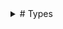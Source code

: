 <Details>
<Summary>
# Types
</Summary>

Types in Plato are readonly structs.
## Type Angle

Fields: Radians:ConcreteType:Number.

Implements: IAdditive, IAny, IEquatable, IInterpolatable, IMeasure, INumberLike, INumerical, IOrderable, IScalarArithmetic, IValue.

## Type AnglePair

Fields: End:ConcreteType:Angle, Start:ConcreteType:Angle.

Implements: IAny, IArray, IEquatable, IInterval, IValue.

## Type Arc

Fields: Angles:ConcreteType:AnglePair, Circle:ConcreteType:Circle.

Implements: IGeometry, IGeometry2D, IOpenClosedShape, IOpenShape, IOpenShape2D.

## Type ArchimedeanSpiral

Fields: A:ConcreteType:Number, B:ConcreteType:Number.

Implements: IAngularCurve2D, ICurve, ICurve2D, IDistanceField2D, IGeometry, IGeometry2D, IOpenClosedShape, IOpenShape, IPolarCurve, IProcedural.

## Type Array

Fields: .

Implements: IArray.

## Type Array2D

Fields: .

Implements: IArray, IArray2D.

## Type Array3D

Fields: .

Implements: IArray, IArray3D.

## Type AxisAngle

Fields: Angle:ConcreteType:Angle, Axis:ConcreteType:Vector3D.

Implements: IAny, IEquatable, ITransform3D, IValue.

## Type Boolean

Fields: .

Implements: IAny, IBoolean, IEquatable, IOrderable, IValue.

## Type Bounds2D

Fields: Max:ConcreteType:Vector2D, Min:ConcreteType:Vector2D.

Implements: IAny, IBounds, IEquatable, IValue.

## Type Bounds3D

Fields: Max:ConcreteType:Vector3D, Min:ConcreteType:Vector3D.

Implements: IAny, IBounds, IDeformable3D, IEquatable, IValue.

## Type Box2D

Fields: Center:ConcreteType:Vector2D, Extent:ConcreteType:Vector2D, Rotation:ConcreteType:Angle.

Implements: IGeometry, IGeometry2D, IShape2D.

## Type Box3D

Fields: Extent:ConcreteType:Vector3D.

Implements: IDistanceField3D, IGeometry, IGeometry3D, IProcedural, IProceduralSurface, ISolid, ISurface.

## Type ButterflyCurve

Fields: .

Implements: IAngularCurve2D, ICurve, ICurve2D, IDistanceField2D, IGeometry, IGeometry2D, IOpenClosedShape, IOpenShape, IProcedural.

## Type Capsule

Fields: Height:ConcreteType:Number, Radius:ConcreteType:Number.

Implements: IDistanceField3D, IGeometry, IGeometry3D, IProcedural, IProceduralSurface, ISolid, ISurface.

## Type Cardoid

Fields: .

Implements: IAngularCurve2D, IClosedShape, ICurve, ICurve2D, IDistanceField2D, IGeometry, IGeometry2D, IOpenClosedShape, IPolarCurve, IProcedural.

## Type Character

Fields: .

Implements: IAny, IEquatable, IOrderable, IValue.

## Type Chord

Fields: Arc:ConcreteType:Arc.

Implements: IClosedShape, IClosedShape2D, IGeometry, IGeometry2D, IOpenClosedShape.

## Type Circle

Fields: Center:ConcreteType:Vector2D, Radius:ConcreteType:Number.

Implements: IAngularCurve2D, IClosedCurve2D, IClosedShape, IClosedShape2D, ICurve, ICurve2D, IDistanceField2D, IGeometry, IGeometry2D, IOpenClosedShape, IProcedural.

## Type Color

Fields: A:ConcreteType:Unit, B:ConcreteType:Unit, G:ConcreteType:Unit, R:ConcreteType:Unit.

Implements: IAny, ICoordinate, IEquatable, IValue.

## Type ColorHSL

Fields: Hue:ConcreteType:Angle, Luminance:ConcreteType:Unit, Saturation:ConcreteType:Unit.

Implements: IAny, ICoordinate, IEquatable, IValue.

## Type ColorHSV

Fields: Hue:ConcreteType:Angle, S:ConcreteType:Unit, V:ConcreteType:Unit.

Implements: IAny, ICoordinate, IEquatable, IValue.

## Type ColorLAB

Fields: A:ConcreteType:Number, B:ConcreteType:Number, Lightness:ConcreteType:Unit.

Implements: IAny, ICoordinate, IEquatable, IValue.

## Type ColorLCh

Fields: ChromaHue:ConcreteType:PolarCoordinate, Lightness:ConcreteType:Unit.

Implements: IAny, ICoordinate, IEquatable, IValue.

## Type ColorLUV

Fields: Lightness:ConcreteType:Unit, U:ConcreteType:Unit, V:ConcreteType:Unit.

Implements: IAny, ICoordinate, IEquatable, IValue.

## Type ColorYCbCr

Fields: Cb:ConcreteType:Unit, Cr:ConcreteType:Unit, Y:ConcreteType:Unit.

Implements: IAny, ICoordinate, IEquatable, IValue.

## Type Complex

Fields: Imaginary:ConcreteType:Number, IReal:ConcreteType:Number.

Implements: IAdditive, IAlgebraic, IAny, IArithmetic, IArray, IDivisible, IEquatable, IInterpolatable, IModulo, IMultiplicative, INumerical, IScalarArithmetic, IValue, IVector.

## Type ConchoidOfDeSluze

Fields: A:ConcreteType:Number.

Implements: IAngularCurve2D, ICurve, ICurve2D, IDistanceField2D, IGeometry, IGeometry2D, IOpenClosedShape, IOpenShape, IPolarCurve, IProcedural.

## Type Cone

Fields: Height:ConcreteType:Number, Radius:ConcreteType:Number.

Implements: IDistanceField3D, IGeometry, IGeometry3D, IProcedural, IProceduralSurface, ISolid, ISurface.

## Type ConeSegment

Fields: Height:ConcreteType:Number, Radius1:ConcreteType:Number, Radius2:ConcreteType:Number.

Implements: IDistanceField3D, IGeometry, IGeometry3D, IProcedural, IProceduralSurface, ISolid, ISurface.

## Type ConicSection

Fields: Eccentricity:ConcreteType:Number, SemiLatusRectum:ConcreteType:Number.

Implements: IAngularCurve2D, ICurve, ICurve2D, IDistanceField2D, IGeometry, IGeometry2D, IOpenClosedShape, IOpenShape, IPolarCurve, IProcedural.

## Type Cubic

Fields: A:ConcreteType:Number, B:ConcreteType:Number, C:ConcreteType:Number, D:ConcreteType:Number.

Implements: IRealFunction.

## Type CubicBezier2D

Fields: A:ConcreteType:Vector2D, B:ConcreteType:Vector2D, C:ConcreteType:Vector2D, D:ConcreteType:Vector2D.

Implements: IArray, ICurve, ICurve2D, IDistanceField2D, IGeometry, IGeometry2D, IOpenClosedShape, IOpenCurve2D, IOpenShape, IOpenShape2D, IProcedural.

## Type CubicBezier3D

Fields: A:ConcreteType:Vector3D, B:ConcreteType:Vector3D, C:ConcreteType:Vector3D, D:ConcreteType:Vector3D.

Implements: IArray, IOpenClosedShape, IOpenShape.

## Type CycloidOfCeva

Fields: .

Implements: IAngularCurve2D, ICurve, ICurve2D, IDistanceField2D, IGeometry, IGeometry2D, IOpenClosedShape, IOpenShape, IPolarCurve, IProcedural.

## Type Cylinder

Fields: Height:ConcreteType:Number, Radius:ConcreteType:Number.

Implements: IDistanceField3D, IGeometry, IGeometry3D, ISurface.

## Type CylindricalCoordinate

Fields: Azimuth:ConcreteType:Angle, Height:ConcreteType:Number, RadialDistance:ConcreteType:Number.

Implements: IAny, ICoordinate, IEquatable, IValue.

## Type DateTime

Fields: Value:ConcreteType:Number.

Implements: IAny, ICoordinate, IEquatable, IValue.

## Type Dynamic

Fields: .

Implements: .

## Type Ellipse

Fields: Center:ConcreteType:Vector2D, Size:ConcreteType:Vector2D.

Implements: IAngularCurve2D, IClosedCurve2D, IClosedShape, IClosedShape2D, ICurve, ICurve2D, IDistanceField2D, IGeometry, IGeometry2D, IOpenClosedShape, IProcedural.

## Type Ellipsoid

Fields: Radii:ConcreteType:Vector3D.

Implements: IDistanceField3D, IGeometry, IGeometry3D, IProcedural, IProceduralSurface, ISolid, ISurface.

## Type Epicycloid

Fields: Radius1:ConcreteType:Number, Radius2:ConcreteType:Number.

Implements: IAngularCurve2D, ICurve, ICurve2D, IDistanceField2D, IGeometry, IGeometry2D, IOpenClosedShape, IOpenShape, IProcedural.

## Type Epitrochoid

Fields: Dist:ConcreteType:Number, Radius1:ConcreteType:Number, Radius2:ConcreteType:Number.

Implements: IAngularCurve2D, ICurve, ICurve2D, IDistanceField2D, IGeometry, IGeometry2D, IOpenClosedShape, IOpenShape, IProcedural.

## Type Error

Fields: .

Implements: .

## Type EulerAngles

Fields: Pitch:ConcreteType:Angle, Roll:ConcreteType:Angle, Yaw:ConcreteType:Angle.

Implements: IAny, IEquatable, ITransform3D, IValue.

## Type FermatsSpiral

Fields: A:ConcreteType:Number.

Implements: IAngularCurve2D, ICurve, ICurve2D, IDistanceField2D, IGeometry, IGeometry2D, IOpenClosedShape, IOpenShape, IPolarCurve, IProcedural.

## Type FigureEightKnot

Fields: .

Implements: IAngularCurve3D, IClosedShape, ICurve, ICurve3D, IDistanceField3D, IGeometry, IGeometry3D, IOpenClosedShape, IProcedural.

## Type Fraction

Fields: Denominator:ConcreteType:Number, Numerator:ConcreteType:Number.

Implements: IAny, IEquatable, IValue.

## Type Frame3D

Fields: Forward:ConcreteType:Vector3D, Position:ConcreteType:Vector3D, Up:ConcreteType:Vector3D.

Implements: IAny, IEquatable, ITransform3D, IValue.

## Type Function0

Fields: .

Implements: .

## Type Function1

Fields: .

Implements: .

## Type Function10

Fields: .

Implements: .

## Type Function2

Fields: .

Implements: .

## Type Function3

Fields: .

Implements: .

## Type Function4

Fields: .

Implements: .

## Type Function5

Fields: .

Implements: .

## Type Function6

Fields: .

Implements: .

## Type Function7

Fields: .

Implements: .

## Type Function8

Fields: .

Implements: .

## Type Function9

Fields: .

Implements: .

## Type GeoCoordinate

Fields: Latitude:ConcreteType:Angle, Longitude:ConcreteType:Angle.

Implements: IAny, ICoordinate, IEquatable, IValue.

## Type GeoCoordinateWithAltitude

Fields: Altitude:ConcreteType:Number, ICoordinate:ConcreteType:GeoCoordinate.

Implements: IAny, ICoordinate, IEquatable, IValue.

## Type Helix

Fields: Height:ConcreteType:Number, NumTurns:ConcreteType:Number, Radius:ConcreteType:Number.

Implements: IAngularCurve3D, ICurve, ICurve3D, IDistanceField3D, IGeometry, IGeometry3D, IOpenClosedShape, IOpenShape, IProcedural.

## Type HorizontalCoordinate

Fields: Altitude:ConcreteType:Angle, Azimuth:ConcreteType:Angle.

Implements: IAny, ICoordinate, IEquatable, IValue.

## Type Hypocycloid

Fields: Radius1:ConcreteType:Number, Radius2:ConcreteType:Number.

Implements: IAngularCurve2D, ICurve, ICurve2D, IDistanceField2D, IGeometry, IGeometry2D, IOpenClosedShape, IOpenShape, IProcedural.

## Type Hypotrochoid

Fields: Dist:ConcreteType:Number, Radius1:ConcreteType:Number, Radius2:ConcreteType:Number.

Implements: IAngularCurve2D, ICurve, ICurve2D, IDistanceField2D, IGeometry, IGeometry2D, IOpenClosedShape, IOpenShape, IProcedural.

## Type IdentityTransform3D

Fields: .

Implements: IAny, IEquatable, ITransform3D, IValue.

## Type Integer

Fields: .

Implements: IAdditive, IAny, IArithmetic, IDivisible, IEquatable, IModulo, IMultiplicative, IOrderable, IValue, IWholeNumber.

## Type Integer2

Fields: A:ConcreteType:Integer, B:ConcreteType:Integer.

Implements: IAny, IArray, IEquatable, IValue.

## Type Integer3

Fields: A:ConcreteType:Integer, B:ConcreteType:Integer, C:ConcreteType:Integer.

Implements: IAny, IArray, IEquatable, IValue.

## Type Integer4

Fields: A:ConcreteType:Integer, B:ConcreteType:Integer, C:ConcreteType:Integer, D:ConcreteType:Integer.

Implements: IAny, IArray, IEquatable, IValue.

## Type LemniscateOfBernoulli

Fields: A:ConcreteType:Number.

Implements: IAngularCurve2D, ICurve, ICurve2D, IDistanceField2D, IGeometry, IGeometry2D, IOpenClosedShape, IOpenShape, IPolarCurve, IProcedural.

## Type Length

Fields: Meters:ConcreteType:Number.

Implements: IAdditive, IAny, IEquatable, IInterpolatable, IMeasure, INumberLike, INumerical, IOrderable, IScalarArithmetic, IValue.

## Type Lens

Fields: A:ConcreteType:Circle, B:ConcreteType:Circle.

Implements: IClosedShape, IClosedShape2D, IGeometry, IGeometry2D, IOpenClosedShape.

## Type Limacon

Fields: A:ConcreteType:Number, B:ConcreteType:Number.

Implements: IAngularCurve2D, ICurve, ICurve2D, IDistanceField2D, IGeometry, IGeometry2D, IOpenClosedShape, IOpenShape, IPolarCurve, IProcedural.

## Type Line2D

Fields: A:ConcreteType:Vector2D, B:ConcreteType:Vector2D.

Implements: IAny, IArray, IArray, ICurve, ICurve2D, IDistanceField2D, IEquatable, IGeometry, IGeometry2D, IInterval, IOpenClosedShape, IOpenShape, IOpenShape2D, IPointGeometry2D, IPolyLine2D, IProcedural, IValue.

## Type Line3D

Fields: A:ConcreteType:Vector3D, B:ConcreteType:Vector3D.

Implements: IAny, IArray, IArray, ICurve, ICurve3D, IDeformable3D, IDistanceField3D, IEquatable, IGeometry, IGeometry3D, IInterval, IOpenClosedShape, IOpenShape, IOpenShape3D, IPointGeometry3D, IPolyLine3D, IProcedural, IValue.

## Type LinearEquation

Fields: Slope:ConcreteType:Number, YIntercept:ConcreteType:Number.

Implements: IRealFunction.

## Type LineArray2D

Fields: Lines:Concept:IArray<ConcreteType:Line2D>.

Implements: IGeometry, IGeometry2D, IIndexedGeometry, IIndexedGeometry2D, ILineArray2D, ILineGeometry2D, ILineMesh2D, ILinePrimitives, IPointGeometry2D, IPrimitiveGeometry, IPrimitiveGeometry2D.

## Type LineArray3D

Fields: Lines:Concept:IArray<ConcreteType:Line3D>.

Implements: IDeformable3D, IGeometry, IGeometry3D, IIndexedGeometry, IIndexedGeometry3D, ILineArray3D, ILineGeometry3D, ILineMesh3D, ILinePrimitives, IPointGeometry3D, IPrimitiveGeometry, IPrimitiveGeometry3D.

## Type LineMesh3D

Fields: Indices:Concept:IArray<ConcreteType:Integer>, Points:Concept:IArray<ConcreteType:Vector3D>.

Implements: IDeformable3D, IGeometry, IGeometry3D, IIndexedGeometry, IIndexedGeometry3D, ILineGeometry3D, ILineMesh3D, ILinePrimitives, IPointGeometry3D, IPrimitiveGeometry, IPrimitiveGeometry3D.

## Type Lissajous

Fields: A:ConcreteType:Number, B:ConcreteType:Number, Delta:ConcreteType:Angle.

Implements: IAngularCurve2D, ICurve, ICurve2D, IDistanceField2D, IGeometry, IGeometry2D, IOpenClosedShape, IOpenShape, IProcedural.

## Type LogarithmicSpiral

Fields: A:ConcreteType:Number, K:ConcreteType:Number.

Implements: IAngularCurve2D, ICurve, ICurve2D, IDistanceField2D, IGeometry, IGeometry2D, IOpenClosedShape, IOpenShape, IPolarCurve, IProcedural.

## Type LogPolarCoordinate

Fields: Azimuth:ConcreteType:Angle, Rho:ConcreteType:Number.

Implements: IAny, ICoordinate, IEquatable, IValue.

## Type Mass

Fields: Kilograms:ConcreteType:Number.

Implements: IAdditive, IAny, IEquatable, IInterpolatable, IMeasure, INumberLike, INumerical, IOrderable, IScalarArithmetic, IValue.

## Type Matrix3x3

Fields: Column1:ConcreteType:Vector3D, Column2:ConcreteType:Vector3D, Column3:ConcreteType:Vector3D.

Implements: IAny, IArray, IEquatable, IValue.

## Type Matrix4x4

Fields: Column1:ConcreteType:Vector4D, Column2:ConcreteType:Vector4D, Column3:ConcreteType:Vector4D, Column4:ConcreteType:Vector4D.

Implements: IAny, IArray, IEquatable, ITransform3D, IValue.

## Type NPrism

Fields: Height:ConcreteType:Number, NumSides:ConcreteType:Integer, Radius:ConcreteType:Number.

Implements: IDistanceField3D, IGeometry, IGeometry3D, IProcedural, IProceduralSurface, ISolid, ISurface.

## Type NPyramid

Fields: Height:ConcreteType:Number, NumSides:ConcreteType:Integer, Radius:ConcreteType:Number.

Implements: IDistanceField3D, IGeometry, IGeometry3D, IProcedural, IProceduralSurface, ISolid, ISurface.

## Type Number

Fields: .

Implements: IAdditive, IAlgebraic, IAny, IArithmetic, IDivisible, IEquatable, IInterpolatable, IModulo, IMultiplicative, INumberLike, INumerical, IOrderable, IReal, IScalarArithmetic, IValue.

## Type NumberInterval

Fields: End:ConcreteType:Number, Start:ConcreteType:Number.

Implements: IAny, IArray, IEquatable, IInterval, IValue.

## Type Parabola

Fields: .

Implements: IOpenClosedShape, IOpenShape, IRealFunction.

## Type Plane

Fields: D:ConcreteType:Number, Normal:ConcreteType:Vector3D.

Implements: IAny, IEquatable, IValue.

## Type PointArray2D

Fields: Points:Concept:IArray<ConcreteType:Vector2D>.

Implements: IGeometry, IGeometry2D, IPointArray2D, IPointGeometry2D.

## Type PointArray3D

Fields: Points:Concept:IArray<ConcreteType:Vector3D>.

Implements: IDeformable3D, IGeometry, IGeometry3D, IPointArray3D, IPointGeometry3D.

## Type PolarCoordinate

Fields: Angle:ConcreteType:Angle, Radius:ConcreteType:Number.

Implements: IAny, ICoordinate, IEquatable, IValue.

## Type PolyLine2D

Fields: Closed:ConcreteType:Boolean, Points:Concept:IArray<ConcreteType:Vector2D>.

Implements: ICurve, ICurve2D, IDistanceField2D, IGeometry, IGeometry2D, IOpenClosedShape, IPointGeometry2D, IPolyLine2D, IProcedural.

## Type PolyLine3D

Fields: Closed:ConcreteType:Boolean, Points:Concept:IArray<ConcreteType:Vector3D>.

Implements: ICurve, ICurve3D, IDeformable3D, IDistanceField3D, IGeometry, IGeometry3D, IOpenClosedShape, IPointGeometry3D, IPolyLine3D, IProcedural.

## Type Pose2D

Fields: Position:ConcreteType:Vector2D, Rotation:ConcreteType:Angle.

Implements: IAny, IEquatable, IValue.

## Type Pose3D

Fields: Position:ConcreteType:Vector3D, Rotation:ConcreteType:Rotation3D.

Implements: IAny, IEquatable, ITransform3D, IValue.

## Type Probability

Fields: Value:ConcreteType:Number.

Implements: IAdditive, IAny, IEquatable, IInterpolatable, IMeasure, INumberLike, INumerical, IOrderable, IScalarArithmetic, IValue.

## Type Pyramid

Fields: BaseLength:ConcreteType:Number, Height:ConcreteType:Number.

Implements: IDistanceField3D, IGeometry, IGeometry3D, IProcedural, IProceduralSurface, ISolid, ISurface.

## Type Quad2D

Fields: A:ConcreteType:Vector2D, B:ConcreteType:Vector2D, C:ConcreteType:Vector2D, D:ConcreteType:Vector2D.

Implements: IArray, IClosedPolyLine2D, IClosedShape, IClosedShape2D, ICurve, ICurve2D, IDistanceField2D, IGeometry, IGeometry2D, IOpenClosedShape, IPointGeometry2D, IPolygon2D, IPolyLine2D, IProcedural.

## Type Quad3D

Fields: A:ConcreteType:Vector3D, B:ConcreteType:Vector3D, C:ConcreteType:Vector3D, D:ConcreteType:Vector3D.

Implements: IArray, IClosedPolyLine3D, IClosedShape, IClosedShape3D, ICurve, ICurve3D, IDeformable3D, IDistanceField3D, IGeometry, IGeometry3D, IOpenClosedShape, IPointGeometry3D, IPolygon3D, IPolyLine3D, IProcedural.

## Type QuadArray2D

Fields: Quads:Concept:IArray<ConcreteType:Quad2D>.

Implements: IGeometry, IGeometry2D, IIndexedGeometry, IIndexedGeometry2D, IPointGeometry2D, IPrimitiveGeometry, IPrimitiveGeometry2D, IQuadArray2D, IQuadGeometry2D, IQuadMesh2D, IQuadPrimitives.

## Type QuadArray3D

Fields: Quads:Concept:IArray<ConcreteType:Quad3D>.

Implements: IDeformable3D, IGeometry, IGeometry3D, IIndexedGeometry, IIndexedGeometry3D, IPointGeometry3D, IPrimitiveGeometry, IPrimitiveGeometry3D, IQuadArray3D, IQuadGeometry3D, IQuadMesh3D, IQuadPrimitives.

## Type QuadGrid3D

Fields: ClosedX:ConcreteType:Boolean, ClosedY:ConcreteType:Boolean, PointGrid:Concept:IArray2D<ConcreteType:Vector3D>.

Implements: IDeformable3D, IGeometry, IGeometry3D, IIndexedGeometry, IIndexedGeometry3D, IPointGeometry3D, IPrimitiveGeometry, IPrimitiveGeometry3D, IQuadGeometry3D, IQuadGrid3D, IQuadMesh3D, IQuadPrimitives.

## Type QuadMesh3D

Fields: Indices:Concept:IArray<ConcreteType:Integer>, Points:Concept:IArray<ConcreteType:Vector3D>.

Implements: IDeformable3D, IGeometry, IGeometry3D, IIndexedGeometry, IIndexedGeometry3D, IPointGeometry3D, IPrimitiveGeometry, IPrimitiveGeometry3D, IQuadGeometry3D, IQuadMesh3D, IQuadPrimitives.

## Type Quadratic

Fields: A:ConcreteType:Number, B:ConcreteType:Number, C:ConcreteType:Number.

Implements: IRealFunction.

## Type QuadraticBezier2D

Fields: A:ConcreteType:Vector2D, B:ConcreteType:Vector2D, C:ConcreteType:Vector2D.

Implements: IArray, ICurve, ICurve2D, IDistanceField2D, IGeometry, IGeometry2D, IOpenClosedShape, IOpenCurve2D, IOpenShape, IOpenShape2D, IProcedural.

## Type QuadraticBezier3D

Fields: A:ConcreteType:Vector3D, B:ConcreteType:Vector3D, C:ConcreteType:Vector3D.

Implements: IArray, IOpenClosedShape, IOpenShape.

## Type Quaternion

Fields: W:ConcreteType:Number, X:ConcreteType:Number, Y:ConcreteType:Number, Z:ConcreteType:Number.

Implements: IAny, IArray, IEquatable, ITransform3D, IValue.

## Type Rational

Fields: Denominator:ConcreteType:Integer, Numerator:ConcreteType:Integer.

Implements: IAny, IEquatable, IValue.

## Type Ray2D

Fields: Direction:ConcreteType:Vector2D, Origin:ConcreteType:Vector2D.

Implements: IAny, IEquatable, IValue.

## Type Ray3D

Fields: Direction:ConcreteType:Vector3D, Origin:ConcreteType:Vector3D.

Implements: IAny, IDeformable3D, IEquatable, IValue.

## Type Rect2D

Fields: Center:ConcreteType:Vector2D, Size:ConcreteType:Vector2D.

Implements: IArray, IClosedPolyLine2D, IClosedShape, IClosedShape2D, ICurve, ICurve2D, IDistanceField2D, IGeometry, IGeometry2D, IOpenClosedShape, IPointGeometry2D, IPolygon2D, IPolyLine2D, IProcedural.

## Type RegularPolygon

Fields: NumPoints:ConcreteType:Integer.

Implements: IArray, IClosedPolyLine2D, IClosedShape, IClosedShape2D, ICurve, ICurve2D, IDistanceField2D, IGeometry, IGeometry2D, IOpenClosedShape, IPointGeometry2D, IPolygon2D, IPolyLine2D, IProcedural.

## Type Ring

Fields: Center:ConcreteType:Vector2D, InnerRadius:ConcreteType:Number, OuterRadius:ConcreteType:Number.

Implements: IClosedShape, IClosedShape2D, IGeometry, IGeometry2D, IOpenClosedShape.

## Type Rose

Fields: K:ConcreteType:Integer.

Implements: IAngularCurve2D, IClosedShape, ICurve, ICurve2D, IDistanceField2D, IGeometry, IGeometry2D, IOpenClosedShape, IPolarCurve, IProcedural.

## Type Rotation3D

Fields: Quaternion:ConcreteType:Quaternion.

Implements: IAny, IEquatable, ITransform3D, IValue.

## Type Sector

Fields: Arc:ConcreteType:Arc.

Implements: IClosedShape, IClosedShape2D, IGeometry, IGeometry2D, IOpenClosedShape.

## Type Segment

Fields: Arc:ConcreteType:Arc.

Implements: IClosedShape, IClosedShape2D, IGeometry, IGeometry2D, IOpenClosedShape.

## Type SineWave

Fields: Amplitude:ConcreteType:Number, Frequency:ConcreteType:Number, Phase:ConcreteType:Number.

Implements: IOpenClosedShape, IOpenShape, IRealFunction.

## Type SinusoidalSpiral

Fields: A:ConcreteType:Number, N:ConcreteType:Number.

Implements: IAngularCurve2D, ICurve, ICurve2D, IDistanceField2D, IGeometry, IGeometry2D, IOpenClosedShape, IOpenShape, IPolarCurve, IProcedural.

## Type Sphere

Fields: Radius:ConcreteType:Number.

Implements: IDistanceField3D, IGeometry, IGeometry3D, IProcedural, IProceduralSurface, ISolid, ISurface.

## Type SphericalCoordinate

Fields: Azimuth:ConcreteType:Angle, Polar:ConcreteType:Angle, RadialDistance:ConcreteType:Number.

Implements: IAny, ICoordinate, IEquatable, IValue.

## Type Spiral

Fields: NumTurns:ConcreteType:Number, Radius1:ConcreteType:Number, Radius2:ConcreteType:Number.

Implements: ICurve, ICurve2D, IDistanceField2D, IGeometry, IGeometry2D, IOpenClosedShape, IOpenCurve2D, IOpenShape, IOpenShape2D, IProcedural.

## Type String

Fields: .

Implements: IAny, IArray, IEquatable, IOrderable, IValue.

## Type Temperature

Fields: Celsius:ConcreteType:Number.

Implements: IAdditive, IAny, IEquatable, IInterpolatable, IMeasure, INumberLike, INumerical, IOrderable, IScalarArithmetic, IValue.

## Type Time

Fields: Seconds:ConcreteType:Number.

Implements: IAdditive, IAny, IEquatable, IInterpolatable, IMeasure, INumberLike, INumerical, IOrderable, IScalarArithmetic, IValue.

## Type Torus

Fields: MajorRadius:ConcreteType:Number, MinorRadius:ConcreteType:Number.

Implements: IDistanceField3D, IGeometry, IGeometry3D, IProcedural, IProceduralSurface, ISolid, ISurface.

## Type TorusKnot

Fields: P:ConcreteType:Integer, Q:ConcreteType:Integer, Radius:ConcreteType:Number.

Implements: IAngularCurve3D, IClosedShape, ICurve, ICurve3D, IDistanceField3D, IGeometry, IGeometry3D, IOpenClosedShape, IProcedural.

## Type Transform2D

Fields: Rotation:ConcreteType:Angle, Scale:ConcreteType:Vector2D, Translation:ConcreteType:Vector2D.

Implements: IAny, IEquatable, IValue.

## Type Transform3D

Fields: Rotation:ConcreteType:Quaternion, Scale:ConcreteType:Vector3D, Translation:ConcreteType:Vector3D.

Implements: IAny, IEquatable, ITransform3D, IValue.

## Type TrefoilKnot

Fields: .

Implements: IAngularCurve3D, IClosedShape, ICurve, ICurve3D, IDistanceField3D, IGeometry, IGeometry3D, IOpenClosedShape, IProcedural.

## Type Triangle2D

Fields: A:ConcreteType:Vector2D, B:ConcreteType:Vector2D, C:ConcreteType:Vector2D.

Implements: IArray, IClosedPolyLine2D, IClosedShape, IClosedShape2D, ICurve, ICurve2D, IDistanceField2D, IGeometry, IGeometry2D, IOpenClosedShape, IPointGeometry2D, IPolygon2D, IPolyLine2D, IProcedural.

## Type Triangle3D

Fields: A:ConcreteType:Vector3D, B:ConcreteType:Vector3D, C:ConcreteType:Vector3D.

Implements: IArray, IClosedPolyLine3D, IClosedShape, IClosedShape3D, ICurve, ICurve3D, IDeformable3D, IDistanceField3D, IGeometry, IGeometry3D, IOpenClosedShape, IPointGeometry3D, IPolygon3D, IPolyLine3D, IProcedural.

## Type TriangleArray2D

Fields: Triangles:Concept:IArray<ConcreteType:Triangle2D>.

Implements: IGeometry, IGeometry2D, IIndexedGeometry, IIndexedGeometry2D, IPointGeometry2D, IPrimitiveGeometry, IPrimitiveGeometry2D, ITriangleArray2D, ITriangleGeometry2D, ITriangleMesh2D, ITrianglePrimitives.

## Type TriangleArray3D

Fields: Triangles:Concept:IArray<ConcreteType:Triangle3D>.

Implements: IDeformable3D, IGeometry, IGeometry3D, IIndexedGeometry, IIndexedGeometry3D, IPointGeometry3D, IPrimitiveGeometry, IPrimitiveGeometry3D, ITriangleArray3D, ITriangleGeometry3D, ITriangleMesh3D, ITrianglePrimitives.

## Type TriangleMesh3D

Fields: Indices:Concept:IArray<ConcreteType:Integer>, Points:Concept:IArray<ConcreteType:Vector3D>.

Implements: IDeformable3D, IGeometry, IGeometry3D, IIndexedGeometry, IIndexedGeometry3D, IPointGeometry3D, IPrimitiveGeometry, IPrimitiveGeometry3D, ITriangleGeometry3D, ITriangleMesh3D, ITrianglePrimitives.

## Type TrisectrixOfMaclaurin

Fields: A:ConcreteType:Number.

Implements: IAngularCurve2D, ICurve, ICurve2D, IDistanceField2D, IGeometry, IGeometry2D, IOpenClosedShape, IOpenShape, IPolarCurve, IProcedural.

## Type TschirnhausenCubic

Fields: A:ConcreteType:Number.

Implements: IAngularCurve2D, ICurve, ICurve2D, IDistanceField2D, IGeometry, IGeometry2D, IOpenClosedShape, IOpenShape, IPolarCurve, IProcedural.

## Type Tube

Fields: Height:ConcreteType:Number, InnerRadius:ConcreteType:Number, OuterRadius:ConcreteType:Number.

Implements: IDistanceField3D, IGeometry, IGeometry3D, IProcedural, IProceduralSurface, ISolid, ISurface.

## Type Tuple10

Fields: X0:TypeVariable:T0, X1:TypeVariable:T1, X2:TypeVariable:T2, X3:TypeVariable:T3, X4:TypeVariable:T4, X5:TypeVariable:T5, X6:TypeVariable:T6, X7:TypeVariable:T7, X8:TypeVariable:T8, X9:TypeVariable:T9.

Implements: .

## Type Tuple2

Fields: X0:TypeVariable:T0, X1:TypeVariable:T1.

Implements: .

## Type Tuple3

Fields: X0:TypeVariable:T0, X1:TypeVariable:T1, X2:TypeVariable:T2.

Implements: .

## Type Tuple4

Fields: X0:TypeVariable:T0, X1:TypeVariable:T1, X2:TypeVariable:T2, X3:TypeVariable:T3.

Implements: .

## Type Tuple5

Fields: X0:TypeVariable:T0, X1:TypeVariable:T1, X2:TypeVariable:T2, X3:TypeVariable:T3, X4:TypeVariable:T4.

Implements: .

## Type Tuple6

Fields: X0:TypeVariable:T0, X1:TypeVariable:T1, X2:TypeVariable:T2, X3:TypeVariable:T3, X4:TypeVariable:T4, X5:TypeVariable:T5.

Implements: .

## Type Tuple7

Fields: X0:TypeVariable:T0, X1:TypeVariable:T1, X2:TypeVariable:T2, X3:TypeVariable:T3, X4:TypeVariable:T4, X5:TypeVariable:T5, X6:TypeVariable:T6.

Implements: .

## Type Tuple8

Fields: X0:TypeVariable:T0, X1:TypeVariable:T1, X2:TypeVariable:T2, X3:TypeVariable:T3, X4:TypeVariable:T4, X5:TypeVariable:T5, X6:TypeVariable:T6, X7:TypeVariable:T7.

Implements: .

## Type Tuple9

Fields: X0:TypeVariable:T0, X1:TypeVariable:T1, X2:TypeVariable:T2, X3:TypeVariable:T3, X4:TypeVariable:T4, X5:TypeVariable:T5, X6:TypeVariable:T6, X7:TypeVariable:T7, X8:TypeVariable:T8.

Implements: .

## Type Type

Fields: .

Implements: .

## Type Unit

Fields: Value:ConcreteType:Number.

Implements: IAdditive, IAlgebraic, IAny, IArithmetic, IDivisible, IEquatable, IInterpolatable, IModulo, IMultiplicative, INumberLike, INumerical, IOrderable, IReal, IScalarArithmetic, IValue.

## Type Vector2D

Fields: X:ConcreteType:Number, Y:ConcreteType:Number.

Implements: IAdditive, IAlgebraic, IAny, IArithmetic, IArray, IDivisible, IEquatable, IInterpolatable, IModulo, IMultiplicative, INumerical, IScalarArithmetic, IValue, IVector.

## Type Vector3D

Fields: X:ConcreteType:Number, Y:ConcreteType:Number, Z:ConcreteType:Number.

Implements: IAdditive, IAlgebraic, IAny, IArithmetic, IArray, IDeformable3D, IDivisible, IEquatable, IInterpolatable, IModulo, IMultiplicative, INumerical, IScalarArithmetic, IValue, IVector.

## Type Vector4D

Fields: W:ConcreteType:Number, X:ConcreteType:Number, Y:ConcreteType:Number, Z:ConcreteType:Number.

Implements: IAdditive, IAlgebraic, IAny, IArithmetic, IArray, IDivisible, IEquatable, IInterpolatable, IModulo, IMultiplicative, INumerical, IScalarArithmetic, IValue, IVector.

<Details>
<Summary>
# Concepts
</Summary>

Concepts in Plato are interfaces. Functions defined on a concept are available on every type that implements the concept.

## IAdditive

Inherits: IAny.

Implemented by: Unit, Probability, Complex, Angle, Length, Mass, Temperature, Time, Number, Integer, Vector2D, Vector3D, Vector4D.

Inherited by: INumerical, INumberLike, IReal, IWholeNumber, IMeasure, IVector, IAlgebraic, IInterpolatable, IArithmetic.

Functions: Add, Negative, Subtract.























## IAlgebraic

Inherits: IAdditive, IAny, IAny, IAny, IInterpolatable, IMultiplicative, IScalarArithmetic.

Implemented by: Unit, Complex, Number, Vector2D, Vector3D, Vector4D.

Inherited by: IReal, IVector.

Functions: .
## IAngularCurve2D

Inherits: ICurve, ICurve2D, IDistanceField2D, IGeometry, IGeometry2D, IOpenClosedShape, IProcedural.

Implemented by: Circle, Ellipse, Epicycloid, Hypocycloid, Epitrochoid, Hypotrochoid, ButterflyCurve, Lissajous, CycloidOfCeva, Limacon, Cardoid, Rose, ArchimedeanSpiral, ConicSection, LemniscateOfBernoulli, TrisectrixOfMaclaurin, ConchoidOfDeSluze, TschirnhausenCubic, SinusoidalSpiral, FermatsSpiral, LogarithmicSpiral.

Inherited by: IPolarCurve.

Functions: GetPoint.








## IAngularCurve3D

Inherits: ICurve, ICurve3D, IDistanceField3D, IGeometry, IGeometry3D, IOpenClosedShape, IProcedural.

Implemented by: TorusKnot, TrefoilKnot, FigureEightKnot, Helix.

Inherited by: .

Functions: GetPoint.








## IAny

Inherits: .

Implemented by: Unit, Probability, Complex, Integer2, Integer3, Integer4, Color, ColorLUV, ColorLAB, ColorLCh, ColorHSV, ColorHSL, ColorYCbCr, SphericalCoordinate, PolarCoordinate, LogPolarCoordinate, CylindricalCoordinate, HorizontalCoordinate, GeoCoordinate, GeoCoordinateWithAltitude, Rational, Fraction, Angle, Length, Mass, Temperature, Time, DateTime, AnglePair, NumberInterval, Transform2D, Pose2D, Bounds2D, Ray2D, Line2D, Plane, Bounds3D, Line3D, Ray3D, Number, Integer, String, Boolean, Character, Vector2D, Vector3D, Vector4D, Matrix3x3, Matrix4x4, IdentityTransform3D, Transform3D, Pose3D, Frame3D, Quaternion, AxisAngle, EulerAngles, Rotation3D.

Inherited by: IValue, INumerical, INumberLike, IReal, IWholeNumber, IMeasure, IVector, ICoordinate, IOrderable, IEquatable, IAdditive, IScalarArithmetic, IMultiplicative, IInvertible, IMultiplicativeWithInverse, IAlgebraic, IInterpolatable, IDivisible, IModulo, IArithmetic, IBoolean, IInterval, IBounds.

Functions: FieldNames, FieldValues, TypeName.

































## IArithmetic

Inherits: IAdditive, IAny, IAny, IAny, IAny, IDivisible, IModulo, IMultiplicative.

Implemented by: Unit, Complex, Number, Integer, Vector2D, Vector3D, Vector4D.

Inherited by: IReal, IWholeNumber, IVector.

Functions: .
## IArray

Inherits: .

Implemented by: Complex, Integer2, Integer3, Integer4, AnglePair, NumberInterval, QuadraticBezier2D, CubicBezier2D, CubicBezier3D, QuadraticBezier3D, Triangle2D, Quad2D, Line2D, Rect2D, RegularPolygon, Line3D, Triangle3D, Quad3D, String, Array, Array2D, Array3D, Vector2D, Vector3D, Vector4D, Matrix3x3, Matrix4x4, Quaternion.

Inherited by: IArray2D, IArray3D, IVector, IInterval, IPolygon2D, IPolygon3D.

Functions: At, Count.









## IArray2D

Inherits: IArray.

Implemented by: Array2D.

Inherited by: .

Functions: At, ColumnCount, RowCount.

























## IArray3D

Inherits: IArray.

Implemented by: Array3D.

Inherited by: .

Functions: At, ColumnCount, LayerCount, RowCount.





































## IBoolean

Inherits: IAny.

Implemented by: Boolean.

Inherited by: .

Functions: And, Not, Or.












## IBounded2D

Inherits: .

Implemented by: .

Inherited by: .

Functions: Bounds.






## IBounded3D

Inherits: .

Implemented by: .

Inherited by: .

Functions: Bounds.






## IBounds

Inherits: IAny, IAny, IAny, IEquatable, IEquatable, IValue.

Implemented by: Bounds2D, Bounds3D.

Inherited by: .

Functions: Max, Min.








## IClosedCurve2D

Inherits: IClosedShape, IClosedShape2D, ICurve, ICurve2D, IDistanceField2D, IGeometry, IGeometry, IGeometry2D, IGeometry2D, IOpenClosedShape, IOpenClosedShape, IProcedural.

Implemented by: Circle, Ellipse.

Inherited by: .

Functions: .
## IClosedCurve3D

Inherits: IClosedShape, IClosedShape3D, ICurve, ICurve3D, IDistanceField3D, IGeometry, IGeometry, IGeometry3D, IGeometry3D, IOpenClosedShape, IOpenClosedShape, IProcedural.

Implemented by: .

Inherited by: .

Functions: .
## IClosedPolyLine2D

Inherits: IClosedShape, IClosedShape2D, ICurve, ICurve2D, IDistanceField2D, IGeometry, IGeometry, IGeometry, IGeometry2D, IGeometry2D, IGeometry2D, IOpenClosedShape, IOpenClosedShape, IOpenClosedShape, IPointGeometry2D, IPolyLine2D, IProcedural.

Implemented by: Triangle2D, Quad2D, Rect2D, RegularPolygon.

Inherited by: IPolygon2D.

Functions: .
## IClosedPolyLine3D

Inherits: IClosedShape, IClosedShape3D, ICurve, ICurve3D, IDeformable3D, IDistanceField3D, IGeometry, IGeometry, IGeometry, IGeometry3D, IGeometry3D, IGeometry3D, IOpenClosedShape, IOpenClosedShape, IOpenClosedShape, IPointGeometry3D, IPolyLine3D, IProcedural.

Implemented by: Triangle3D, Quad3D.

Inherited by: IPolygon3D.

Functions: .
## IClosedShape

Inherits: IOpenClosedShape.

Implemented by: Circle, Ellipse, Cardoid, Rose, TorusKnot, TrefoilKnot, FigureEightKnot, Triangle2D, Quad2D, Lens, Rect2D, Ring, Sector, Chord, Segment, RegularPolygon, Triangle3D, Quad3D.

Inherited by: IClosedShape2D, IClosedShape3D, IClosedCurve2D, IClosedCurve3D, IClosedPolyLine2D, IClosedPolyLine3D, IPolygon2D, IPolygon3D.

Functions: .
## IClosedShape2D

Inherits: IClosedShape, IGeometry, IGeometry2D, IOpenClosedShape.

Implemented by: Circle, Ellipse, Triangle2D, Quad2D, Lens, Rect2D, Ring, Sector, Chord, Segment, RegularPolygon.

Inherited by: IClosedCurve2D, IClosedPolyLine2D, IPolygon2D.

Functions: .
## IClosedShape3D

Inherits: IClosedShape, IGeometry, IGeometry3D, IOpenClosedShape.

Implemented by: Triangle3D, Quad3D.

Inherited by: IClosedCurve3D, IClosedPolyLine3D, IPolygon3D.

Functions: .
## ICoordinate

Inherits: IAny, IAny, IEquatable, IValue.

Implemented by: Color, ColorLUV, ColorLAB, ColorLCh, ColorHSV, ColorHSL, ColorYCbCr, SphericalCoordinate, PolarCoordinate, LogPolarCoordinate, CylindricalCoordinate, HorizontalCoordinate, GeoCoordinate, GeoCoordinateWithAltitude, DateTime.

Inherited by: .

Functions: .
## ICurve

Inherits: IOpenClosedShape, IProcedural.

Implemented by: Spiral, QuadraticBezier2D, CubicBezier2D, Circle, Ellipse, Epicycloid, Hypocycloid, Epitrochoid, Hypotrochoid, ButterflyCurve, Lissajous, CycloidOfCeva, Limacon, Cardoid, Rose, ArchimedeanSpiral, ConicSection, LemniscateOfBernoulli, TrisectrixOfMaclaurin, ConchoidOfDeSluze, TschirnhausenCubic, SinusoidalSpiral, FermatsSpiral, LogarithmicSpiral, TorusKnot, TrefoilKnot, FigureEightKnot, Helix, Triangle2D, Quad2D, Line2D, Rect2D, RegularPolygon, Line3D, Triangle3D, Quad3D, PolyLine2D, PolyLine3D.

Inherited by: IAngularCurve2D, IPolarCurve, IAngularCurve3D, ICurve1D, ICurve2D, IClosedCurve2D, IOpenCurve2D, ICurve3D, IClosedCurve3D, IOpenCurve3D, IPolyLine2D, IPolyLine3D, IClosedPolyLine2D, IClosedPolyLine3D, IPolygon2D, IPolygon3D.

Functions: .
## ICurve1D

Inherits: ICurve, IOpenClosedShape, IProcedural.

Implemented by: .

Inherited by: .

Functions: .
## ICurve2D

Inherits: ICurve, IDistanceField2D, IGeometry, IGeometry2D, IOpenClosedShape, IProcedural.

Implemented by: Spiral, QuadraticBezier2D, CubicBezier2D, Circle, Ellipse, Epicycloid, Hypocycloid, Epitrochoid, Hypotrochoid, ButterflyCurve, Lissajous, CycloidOfCeva, Limacon, Cardoid, Rose, ArchimedeanSpiral, ConicSection, LemniscateOfBernoulli, TrisectrixOfMaclaurin, ConchoidOfDeSluze, TschirnhausenCubic, SinusoidalSpiral, FermatsSpiral, LogarithmicSpiral, Triangle2D, Quad2D, Line2D, Rect2D, RegularPolygon, PolyLine2D.

Inherited by: IAngularCurve2D, IPolarCurve, IClosedCurve2D, IOpenCurve2D, IPolyLine2D, IClosedPolyLine2D, IPolygon2D.

Functions: .
## ICurve3D

Inherits: ICurve, IDistanceField3D, IGeometry, IGeometry3D, IOpenClosedShape, IProcedural.

Implemented by: TorusKnot, TrefoilKnot, FigureEightKnot, Helix, Line3D, Triangle3D, Quad3D, PolyLine3D.

Inherited by: IAngularCurve3D, IClosedCurve3D, IOpenCurve3D, IPolyLine3D, IClosedPolyLine3D, IPolygon3D.

Functions: .
## IDeformable2D

Inherits: .

Implemented by: .

Inherited by: .

Functions: Deform.






## IDeformable3D

Inherits: .

Implemented by: Bounds3D, Line3D, Ray3D, Triangle3D, Quad3D, LineMesh3D, TriangleMesh3D, QuadMesh3D, PolyLine3D, PointArray3D, LineArray3D, TriangleArray3D, QuadArray3D, QuadGrid3D, Vector3D.

Inherited by: IPolyLine3D, IClosedPolyLine3D, IPolygon3D, IPointGeometry3D, IPrimitiveGeometry3D, ILineGeometry3D, ITriangleGeometry3D, IQuadGeometry3D, IIndexedGeometry3D, ILineMesh3D, ITriangleMesh3D, IQuadMesh3D, IPointArray3D, ILineArray3D, ITriangleArray3D, IQuadArray3D, IQuadGrid3D.

Functions: Deform.






## IDistanceField2D

Inherits: .

Implemented by: Spiral, QuadraticBezier2D, CubicBezier2D, Circle, Ellipse, Epicycloid, Hypocycloid, Epitrochoid, Hypotrochoid, ButterflyCurve, Lissajous, CycloidOfCeva, Limacon, Cardoid, Rose, ArchimedeanSpiral, ConicSection, LemniscateOfBernoulli, TrisectrixOfMaclaurin, ConchoidOfDeSluze, TschirnhausenCubic, SinusoidalSpiral, FermatsSpiral, LogarithmicSpiral, Triangle2D, Quad2D, Line2D, Rect2D, RegularPolygon, PolyLine2D.

Inherited by: IAngularCurve2D, IPolarCurve, ICurve2D, IClosedCurve2D, IOpenCurve2D, IPolyLine2D, IClosedPolyLine2D, IPolygon2D.

Functions: Distance.








## IDistanceField3D

Inherits: .

Implemented by: TorusKnot, TrefoilKnot, FigureEightKnot, Helix, Line3D, Triangle3D, Quad3D, Sphere, Cylinder, Capsule, Cone, ConeSegment, Box3D, Pyramid, Torus, NPrism, Tube, NPyramid, Ellipsoid, PolyLine3D.

Inherited by: IAngularCurve3D, ICurve3D, IClosedCurve3D, IOpenCurve3D, ISurface, IProceduralSurface, IExplicitSurface, IImplicitSurface, IPolyLine3D, IClosedPolyLine3D, IPolygon3D, ISolid.

Functions: Distance.








## IDivisible

Inherits: IAny.

Implemented by: Unit, Complex, Number, Integer, Vector2D, Vector3D, Vector4D.

Inherited by: IReal, IWholeNumber, IVector, IArithmetic.

Functions: Divide.






## IEquatable

Inherits: IAny.

Implemented by: Unit, Probability, Complex, Integer2, Integer3, Integer4, Color, ColorLUV, ColorLAB, ColorLCh, ColorHSV, ColorHSL, ColorYCbCr, SphericalCoordinate, PolarCoordinate, LogPolarCoordinate, CylindricalCoordinate, HorizontalCoordinate, GeoCoordinate, GeoCoordinateWithAltitude, Rational, Fraction, Angle, Length, Mass, Temperature, Time, DateTime, AnglePair, NumberInterval, Transform2D, Pose2D, Bounds2D, Ray2D, Line2D, Plane, Bounds3D, Line3D, Ray3D, Number, Integer, String, Boolean, Character, Vector2D, Vector3D, Vector4D, Matrix3x3, Matrix4x4, IdentityTransform3D, Transform3D, Pose3D, Frame3D, Quaternion, AxisAngle, EulerAngles, Rotation3D.

Inherited by: IValue, INumerical, INumberLike, IReal, IWholeNumber, IMeasure, IVector, ICoordinate, IOrderable, IInterval, IBounds.

Functions: Equals.






## IExplicitSurface

Inherits: IDistanceField3D, IGeometry, IGeometry3D, IProcedural, ISurface.

Implemented by: .

Inherited by: .

Functions: .
## IGeometry

Inherits: .

Implemented by: Spiral, QuadraticBezier2D, CubicBezier2D, Circle, Ellipse, Epicycloid, Hypocycloid, Epitrochoid, Hypotrochoid, ButterflyCurve, Lissajous, CycloidOfCeva, Limacon, Cardoid, Rose, ArchimedeanSpiral, ConicSection, LemniscateOfBernoulli, TrisectrixOfMaclaurin, ConchoidOfDeSluze, TschirnhausenCubic, SinusoidalSpiral, FermatsSpiral, LogarithmicSpiral, TorusKnot, TrefoilKnot, FigureEightKnot, Helix, Triangle2D, Quad2D, Line2D, Lens, Rect2D, Ring, Arc, Sector, Chord, Segment, RegularPolygon, Box2D, Line3D, Triangle3D, Quad3D, Sphere, Cylinder, Capsule, Cone, ConeSegment, Box3D, Pyramid, Torus, NPrism, Tube, NPyramid, Ellipsoid, LineMesh3D, TriangleMesh3D, QuadMesh3D, PolyLine2D, PolyLine3D, PointArray2D, PointArray3D, LineArray2D, LineArray3D, TriangleArray2D, TriangleArray3D, QuadArray2D, QuadArray3D, QuadGrid3D.

Inherited by: IAngularCurve2D, IPolarCurve, IAngularCurve3D, IGeometry2D, IGeometry3D, IShape2D, IShape3D, IOpenShape2D, IClosedShape2D, IOpenShape3D, IClosedShape3D, ICurve2D, IClosedCurve2D, IOpenCurve2D, ICurve3D, IClosedCurve3D, IOpenCurve3D, ISurface, IProceduralSurface, IExplicitSurface, IImplicitSurface, IImplicitCurve2D, IImplicitVolume, IPolyLine2D, IPolyLine3D, IClosedPolyLine2D, IClosedPolyLine3D, IPolygon2D, IPolygon3D, ISolid, IPointGeometry2D, IPointGeometry3D, IPrimitiveGeometry2D, IPrimitiveGeometry3D, ILineGeometry2D, ILineGeometry3D, ITriangleGeometry2D, ITriangleGeometry3D, IQuadGeometry2D, IQuadGeometry3D, IIndexedGeometry2D, IIndexedGeometry3D, ILineMesh2D, ILineMesh3D, ITriangleMesh2D, ITriangleMesh3D, IQuadMesh2D, IQuadMesh3D, IPointArray2D, IPointArray3D, ILineArray2D, ILineArray3D, ITriangleArray2D, ITriangleArray3D, IQuadArray2D, IQuadArray3D, IQuadGrid3D.

Functions: .
## IGeometry2D

Inherits: IGeometry.

Implemented by: Spiral, QuadraticBezier2D, CubicBezier2D, Circle, Ellipse, Epicycloid, Hypocycloid, Epitrochoid, Hypotrochoid, ButterflyCurve, Lissajous, CycloidOfCeva, Limacon, Cardoid, Rose, ArchimedeanSpiral, ConicSection, LemniscateOfBernoulli, TrisectrixOfMaclaurin, ConchoidOfDeSluze, TschirnhausenCubic, SinusoidalSpiral, FermatsSpiral, LogarithmicSpiral, Triangle2D, Quad2D, Line2D, Lens, Rect2D, Ring, Arc, Sector, Chord, Segment, RegularPolygon, Box2D, PolyLine2D, PointArray2D, LineArray2D, TriangleArray2D, QuadArray2D.

Inherited by: IAngularCurve2D, IPolarCurve, IShape2D, IOpenShape2D, IClosedShape2D, ICurve2D, IClosedCurve2D, IOpenCurve2D, IImplicitCurve2D, IPolyLine2D, IClosedPolyLine2D, IPolygon2D, IPointGeometry2D, IPrimitiveGeometry2D, ILineGeometry2D, ITriangleGeometry2D, IQuadGeometry2D, IIndexedGeometry2D, ILineMesh2D, ITriangleMesh2D, IQuadMesh2D, IPointArray2D, ILineArray2D, ITriangleArray2D, IQuadArray2D.

Functions: .
## IGeometry3D

Inherits: IGeometry.

Implemented by: TorusKnot, TrefoilKnot, FigureEightKnot, Helix, Line3D, Triangle3D, Quad3D, Sphere, Cylinder, Capsule, Cone, ConeSegment, Box3D, Pyramid, Torus, NPrism, Tube, NPyramid, Ellipsoid, LineMesh3D, TriangleMesh3D, QuadMesh3D, PolyLine3D, PointArray3D, LineArray3D, TriangleArray3D, QuadArray3D, QuadGrid3D.

Inherited by: IAngularCurve3D, IShape3D, IOpenShape3D, IClosedShape3D, ICurve3D, IClosedCurve3D, IOpenCurve3D, ISurface, IProceduralSurface, IExplicitSurface, IImplicitSurface, IImplicitVolume, IPolyLine3D, IClosedPolyLine3D, IPolygon3D, ISolid, IPointGeometry3D, IPrimitiveGeometry3D, ILineGeometry3D, ITriangleGeometry3D, IQuadGeometry3D, IIndexedGeometry3D, ILineMesh3D, ITriangleMesh3D, IQuadMesh3D, IPointArray3D, ILineArray3D, ITriangleArray3D, IQuadArray3D, IQuadGrid3D.

Functions: .
## IImplicitCurve2D

Inherits: IGeometry, IGeometry2D, IImplicitProcedural, IProcedural.

Implemented by: .

Inherited by: .

Functions: .
## IImplicitProcedural

Inherits: IProcedural.

Implemented by: .

Inherited by: IImplicitSurface, IImplicitCurve2D, IImplicitVolume.

Functions: .
## IImplicitSurface

Inherits: IDistanceField3D, IGeometry, IGeometry3D, IImplicitProcedural, IProcedural, ISurface.

Implemented by: .

Inherited by: .

Functions: .
## IImplicitVolume

Inherits: IGeometry, IGeometry3D, IImplicitProcedural, IProcedural.

Implemented by: .

Inherited by: .

Functions: .
## IIndexedGeometry

Inherits: IPrimitiveGeometry.

Implemented by: LineMesh3D, TriangleMesh3D, QuadMesh3D, LineArray2D, LineArray3D, TriangleArray2D, TriangleArray3D, QuadArray2D, QuadArray3D, QuadGrid3D.

Inherited by: IIndexedGeometry2D, IIndexedGeometry3D, ILineMesh2D, ILineMesh3D, ITriangleMesh2D, ITriangleMesh3D, IQuadMesh2D, IQuadMesh3D, ILineArray2D, ILineArray3D, ITriangleArray2D, ITriangleArray3D, IQuadArray2D, IQuadArray3D, IQuadGrid3D.

Functions: Indices.







## IIndexedGeometry2D

Inherits: IGeometry, IGeometry2D, IIndexedGeometry, IPointGeometry2D, IPrimitiveGeometry, IPrimitiveGeometry, IPrimitiveGeometry2D.

Implemented by: LineArray2D, TriangleArray2D, QuadArray2D.

Inherited by: ILineMesh2D, ITriangleMesh2D, IQuadMesh2D, ILineArray2D, ITriangleArray2D, IQuadArray2D.

Functions: .
## IIndexedGeometry3D

Inherits: IDeformable3D, IGeometry, IGeometry3D, IIndexedGeometry, IPointGeometry3D, IPrimitiveGeometry, IPrimitiveGeometry, IPrimitiveGeometry3D.

Implemented by: LineMesh3D, TriangleMesh3D, QuadMesh3D, LineArray3D, TriangleArray3D, QuadArray3D, QuadGrid3D.

Inherited by: ILineMesh3D, ITriangleMesh3D, IQuadMesh3D, ILineArray3D, ITriangleArray3D, IQuadArray3D, IQuadGrid3D.

Functions: .
## IInterpolatable

Inherits: IAdditive, IAny, IAny, IScalarArithmetic.

Implemented by: Unit, Probability, Complex, Angle, Length, Mass, Temperature, Time, Number, Vector2D, Vector3D, Vector4D.

Inherited by: IReal, IMeasure, IVector, IAlgebraic.

Functions: .
## IInterval

Inherits: IAny, IAny, IAny, IArray, IEquatable, IEquatable, IValue.

Implemented by: AnglePair, NumberInterval, Line2D, Line3D.

Inherited by: .

Functions: End, Start.










## IInvertible

Inherits: IAny.

Implemented by: .

Inherited by: IMultiplicativeWithInverse.

Functions: Inverse.







## ILineArray2D

Inherits: IGeometry, IGeometry, IGeometry2D, IGeometry2D, IIndexedGeometry, IIndexedGeometry2D, ILineGeometry2D, ILineMesh2D, ILinePrimitives, IPointGeometry2D, IPointGeometry2D, IPrimitiveGeometry, IPrimitiveGeometry, IPrimitiveGeometry, IPrimitiveGeometry, IPrimitiveGeometry2D, IPrimitiveGeometry2D.

Implemented by: LineArray2D.

Inherited by: .

Functions: .
## ILineArray3D

Inherits: IDeformable3D, IDeformable3D, IGeometry, IGeometry, IGeometry3D, IGeometry3D, IIndexedGeometry, IIndexedGeometry3D, ILineGeometry3D, ILineMesh3D, ILinePrimitives, IPointGeometry3D, IPointGeometry3D, IPrimitiveGeometry, IPrimitiveGeometry, IPrimitiveGeometry, IPrimitiveGeometry, IPrimitiveGeometry3D, IPrimitiveGeometry3D.

Implemented by: LineArray3D.

Inherited by: .

Functions: .
## ILineGeometry2D

Inherits: IGeometry, IGeometry2D, ILinePrimitives, IPointGeometry2D, IPrimitiveGeometry, IPrimitiveGeometry, IPrimitiveGeometry2D.

Implemented by: LineArray2D.

Inherited by: ILineMesh2D, ILineArray2D.

Functions: Lines.





## ILineGeometry3D

Inherits: IDeformable3D, IGeometry, IGeometry3D, ILinePrimitives, IPointGeometry3D, IPrimitiveGeometry, IPrimitiveGeometry, IPrimitiveGeometry3D.

Implemented by: LineMesh3D, LineArray3D.

Inherited by: ILineMesh3D, ILineArray3D.

Functions: Lines.





## ILineMesh2D

Inherits: IGeometry, IGeometry, IGeometry2D, IGeometry2D, IIndexedGeometry, IIndexedGeometry2D, ILineGeometry2D, ILinePrimitives, IPointGeometry2D, IPointGeometry2D, IPrimitiveGeometry, IPrimitiveGeometry, IPrimitiveGeometry, IPrimitiveGeometry, IPrimitiveGeometry2D, IPrimitiveGeometry2D.

Implemented by: LineArray2D.

Inherited by: ILineArray2D.

Functions: .
## ILineMesh3D

Inherits: IDeformable3D, IDeformable3D, IGeometry, IGeometry, IGeometry3D, IGeometry3D, IIndexedGeometry, IIndexedGeometry3D, ILineGeometry3D, ILinePrimitives, IPointGeometry3D, IPointGeometry3D, IPrimitiveGeometry, IPrimitiveGeometry, IPrimitiveGeometry, IPrimitiveGeometry, IPrimitiveGeometry3D, IPrimitiveGeometry3D.

Implemented by: LineMesh3D, LineArray3D.

Inherited by: ILineArray3D.

Functions: .
## ILinePrimitives

Inherits: IPrimitiveGeometry.

Implemented by: LineMesh3D, LineArray2D, LineArray3D.

Inherited by: ILineGeometry2D, ILineGeometry3D, ILineMesh2D, ILineMesh3D, ILineArray2D, ILineArray3D.

Functions: .
## IMeasure

Inherits: IAdditive, IAdditive, IAdditive, IAny, IAny, IAny, IAny, IAny, IAny, IAny, IAny, IEquatable, IEquatable, IInterpolatable, INumberLike, INumerical, IOrderable, IScalarArithmetic, IScalarArithmetic, IValue.

Implemented by: Probability, Angle, Length, Mass, Temperature, Time.

Inherited by: .

Functions: .
## IModulo

Inherits: IAny.

Implemented by: Unit, Complex, Number, Integer, Vector2D, Vector3D, Vector4D.

Inherited by: IReal, IWholeNumber, IVector, IArithmetic.

Functions: Modulo.






## IMultiplicative

Inherits: IAny.

Implemented by: Unit, Complex, Number, Integer, Vector2D, Vector3D, Vector4D.

Inherited by: IReal, IWholeNumber, IVector, IMultiplicativeWithInverse, IAlgebraic, IArithmetic.

Functions: Multiply.








## IMultiplicativeWithInverse

Inherits: IAny, IAny, IInvertible, IMultiplicative.

Implemented by: .

Inherited by: .

Functions: .
## INumberLike

Inherits: IAdditive, IAny, IAny, IAny, IAny, IAny, IEquatable, IEquatable, INumerical, IOrderable, IScalarArithmetic, IValue.

Implemented by: Unit, Probability, Angle, Length, Mass, Temperature, Time, Number.

Inherited by: IReal, IMeasure.

Functions: FromNumber, ToNumber.




















## INumerical

Inherits: IAdditive, IAny, IAny, IAny, IAny, IEquatable, IScalarArithmetic, IValue.

Implemented by: Unit, Probability, Complex, Angle, Length, Mass, Temperature, Time, Number, Vector2D, Vector3D, Vector4D.

Inherited by: INumberLike, IReal, IMeasure, IVector.

Functions: Components, FromComponents.


























## IOpenClosedShape

Inherits: .

Implemented by: Parabola, SineWave, Spiral, QuadraticBezier2D, CubicBezier2D, Circle, Ellipse, Epicycloid, Hypocycloid, Epitrochoid, Hypotrochoid, ButterflyCurve, Lissajous, CycloidOfCeva, Limacon, Cardoid, Rose, ArchimedeanSpiral, ConicSection, LemniscateOfBernoulli, TrisectrixOfMaclaurin, ConchoidOfDeSluze, TschirnhausenCubic, SinusoidalSpiral, FermatsSpiral, LogarithmicSpiral, CubicBezier3D, QuadraticBezier3D, TorusKnot, TrefoilKnot, FigureEightKnot, Helix, Triangle2D, Quad2D, Line2D, Lens, Rect2D, Ring, Arc, Sector, Chord, Segment, RegularPolygon, Line3D, Triangle3D, Quad3D, PolyLine2D, PolyLine3D.

Inherited by: IAngularCurve2D, IPolarCurve, IAngularCurve3D, IOpenShape, IClosedShape, IOpenShape2D, IClosedShape2D, IOpenShape3D, IClosedShape3D, ICurve, ICurve1D, ICurve2D, IClosedCurve2D, IOpenCurve2D, ICurve3D, IClosedCurve3D, IOpenCurve3D, IPolyLine2D, IPolyLine3D, IClosedPolyLine2D, IClosedPolyLine3D, IPolygon2D, IPolygon3D.

Functions: Closed.






## IOpenCurve2D

Inherits: ICurve, ICurve2D, IDistanceField2D, IGeometry, IGeometry, IGeometry2D, IGeometry2D, IOpenClosedShape, IOpenClosedShape, IOpenShape, IOpenShape2D, IProcedural.

Implemented by: Spiral, QuadraticBezier2D, CubicBezier2D.

Inherited by: .

Functions: .
## IOpenCurve3D

Inherits: ICurve, ICurve3D, IDistanceField3D, IGeometry, IGeometry, IGeometry3D, IGeometry3D, IOpenClosedShape, IOpenClosedShape, IOpenShape, IOpenShape3D, IProcedural.

Implemented by: .

Inherited by: .

Functions: .
## IOpenShape

Inherits: IOpenClosedShape.

Implemented by: Parabola, SineWave, Spiral, QuadraticBezier2D, CubicBezier2D, Epicycloid, Hypocycloid, Epitrochoid, Hypotrochoid, ButterflyCurve, Lissajous, CycloidOfCeva, Limacon, ArchimedeanSpiral, ConicSection, LemniscateOfBernoulli, TrisectrixOfMaclaurin, ConchoidOfDeSluze, TschirnhausenCubic, SinusoidalSpiral, FermatsSpiral, LogarithmicSpiral, CubicBezier3D, QuadraticBezier3D, Helix, Line2D, Arc, Line3D.

Inherited by: IOpenShape2D, IOpenShape3D, IOpenCurve2D, IOpenCurve3D.

Functions: .
## IOpenShape2D

Inherits: IGeometry, IGeometry2D, IOpenClosedShape, IOpenShape.

Implemented by: Spiral, QuadraticBezier2D, CubicBezier2D, Line2D, Arc.

Inherited by: IOpenCurve2D.

Functions: .
## IOpenShape3D

Inherits: IGeometry, IGeometry3D, IOpenClosedShape, IOpenShape.

Implemented by: Line3D.

Inherited by: IOpenCurve3D.

Functions: .
## IOrderable

Inherits: IAny, IEquatable.

Implemented by: Unit, Probability, Angle, Length, Mass, Temperature, Time, Number, Integer, String, Boolean, Character.

Inherited by: INumberLike, IReal, IWholeNumber, IMeasure.

Functions: LessThanOrEquals.
















## IPointArray2D

Inherits: IGeometry, IGeometry2D, IPointGeometry2D.

Implemented by: PointArray2D.

Inherited by: .

Functions: .
## IPointArray3D

Inherits: IDeformable3D, IGeometry, IGeometry3D, IPointGeometry3D.

Implemented by: PointArray3D.

Inherited by: .

Functions: .
## IPointGeometry2D

Inherits: IGeometry, IGeometry2D.

Implemented by: Triangle2D, Quad2D, Line2D, Rect2D, RegularPolygon, PolyLine2D, PointArray2D, LineArray2D, TriangleArray2D, QuadArray2D.

Inherited by: IPolyLine2D, IClosedPolyLine2D, IPolygon2D, IPrimitiveGeometry2D, ILineGeometry2D, ITriangleGeometry2D, IQuadGeometry2D, IIndexedGeometry2D, ILineMesh2D, ITriangleMesh2D, IQuadMesh2D, IPointArray2D, ILineArray2D, ITriangleArray2D, IQuadArray2D.

Functions: Points.






## IPointGeometry3D

Inherits: IDeformable3D, IGeometry, IGeometry3D.

Implemented by: Line3D, Triangle3D, Quad3D, LineMesh3D, TriangleMesh3D, QuadMesh3D, PolyLine3D, PointArray3D, LineArray3D, TriangleArray3D, QuadArray3D, QuadGrid3D.

Inherited by: IPolyLine3D, IClosedPolyLine3D, IPolygon3D, IPrimitiveGeometry3D, ILineGeometry3D, ITriangleGeometry3D, IQuadGeometry3D, IIndexedGeometry3D, ILineMesh3D, ITriangleMesh3D, IQuadMesh3D, IPointArray3D, ILineArray3D, ITriangleArray3D, IQuadArray3D, IQuadGrid3D.

Functions: Points.






## IPointPrimitives

Inherits: IPrimitiveGeometry.

Implemented by: .

Inherited by: .

Functions: .
## IPolarCurve

Inherits: IAngularCurve2D, ICurve, ICurve2D, IDistanceField2D, IGeometry, IGeometry2D, IOpenClosedShape, IProcedural.

Implemented by: CycloidOfCeva, Limacon, Cardoid, Rose, ArchimedeanSpiral, ConicSection, LemniscateOfBernoulli, TrisectrixOfMaclaurin, ConchoidOfDeSluze, TschirnhausenCubic, SinusoidalSpiral, FermatsSpiral, LogarithmicSpiral.

Inherited by: .

Functions: GetRadius.









## IPolygon2D

Inherits: IArray, IClosedPolyLine2D, IClosedShape, IClosedShape2D, ICurve, ICurve2D, IDistanceField2D, IGeometry, IGeometry, IGeometry, IGeometry2D, IGeometry2D, IGeometry2D, IOpenClosedShape, IOpenClosedShape, IOpenClosedShape, IPointGeometry2D, IPolyLine2D, IProcedural.

Implemented by: Triangle2D, Quad2D, Rect2D, RegularPolygon.

Inherited by: .

Functions: .
## IPolygon3D

Inherits: IArray, IClosedPolyLine3D, IClosedShape, IClosedShape3D, ICurve, ICurve3D, IDeformable3D, IDistanceField3D, IGeometry, IGeometry, IGeometry, IGeometry3D, IGeometry3D, IGeometry3D, IOpenClosedShape, IOpenClosedShape, IOpenClosedShape, IPointGeometry3D, IPolyLine3D, IProcedural.

Implemented by: Triangle3D, Quad3D.

Inherited by: .

Functions: .
## IPolyLine2D

Inherits: ICurve, ICurve2D, IDistanceField2D, IGeometry, IGeometry, IGeometry2D, IGeometry2D, IOpenClosedShape, IOpenClosedShape, IPointGeometry2D, IProcedural.

Implemented by: Triangle2D, Quad2D, Line2D, Rect2D, RegularPolygon, PolyLine2D.

Inherited by: IClosedPolyLine2D, IPolygon2D.

Functions: .
## IPolyLine3D

Inherits: ICurve, ICurve3D, IDeformable3D, IDistanceField3D, IGeometry, IGeometry, IGeometry3D, IGeometry3D, IOpenClosedShape, IOpenClosedShape, IPointGeometry3D, IProcedural.

Implemented by: Line3D, Triangle3D, Quad3D, PolyLine3D.

Inherited by: IClosedPolyLine3D, IPolygon3D.

Functions: .
## IPrimitiveGeometry

Inherits: .

Implemented by: LineMesh3D, TriangleMesh3D, QuadMesh3D, LineArray2D, LineArray3D, TriangleArray2D, TriangleArray3D, QuadArray2D, QuadArray3D, QuadGrid3D.

Inherited by: IPointPrimitives, ILinePrimitives, ITrianglePrimitives, IQuadPrimitives, IPrimitiveGeometry2D, IPrimitiveGeometry3D, ILineGeometry2D, ILineGeometry3D, ITriangleGeometry2D, ITriangleGeometry3D, IQuadGeometry2D, IQuadGeometry3D, IIndexedGeometry, IIndexedGeometry2D, IIndexedGeometry3D, ILineMesh2D, ILineMesh3D, ITriangleMesh2D, ITriangleMesh3D, IQuadMesh2D, IQuadMesh3D, ILineArray2D, ILineArray3D, ITriangleArray2D, ITriangleArray3D, IQuadArray2D, IQuadArray3D, IQuadGrid3D.

Functions: NumPrimitives, PrimitiveSize.




























## IPrimitiveGeometry2D

Inherits: IGeometry, IGeometry2D, IPointGeometry2D, IPrimitiveGeometry.

Implemented by: LineArray2D, TriangleArray2D, QuadArray2D.

Inherited by: ILineGeometry2D, ITriangleGeometry2D, IQuadGeometry2D, IIndexedGeometry2D, ILineMesh2D, ITriangleMesh2D, IQuadMesh2D, ILineArray2D, ITriangleArray2D, IQuadArray2D.

Functions: .
## IPrimitiveGeometry3D

Inherits: IDeformable3D, IGeometry, IGeometry3D, IPointGeometry3D, IPrimitiveGeometry.

Implemented by: LineMesh3D, TriangleMesh3D, QuadMesh3D, LineArray3D, TriangleArray3D, QuadArray3D, QuadGrid3D.

Inherited by: ILineGeometry3D, ITriangleGeometry3D, IQuadGeometry3D, IIndexedGeometry3D, ILineMesh3D, ITriangleMesh3D, IQuadMesh3D, ILineArray3D, ITriangleArray3D, IQuadArray3D, IQuadGrid3D.

Functions: .
## IProcedural

Inherits: .

Implemented by: Spiral, QuadraticBezier2D, CubicBezier2D, Circle, Ellipse, Epicycloid, Hypocycloid, Epitrochoid, Hypotrochoid, ButterflyCurve, Lissajous, CycloidOfCeva, Limacon, Cardoid, Rose, ArchimedeanSpiral, ConicSection, LemniscateOfBernoulli, TrisectrixOfMaclaurin, ConchoidOfDeSluze, TschirnhausenCubic, SinusoidalSpiral, FermatsSpiral, LogarithmicSpiral, TorusKnot, TrefoilKnot, FigureEightKnot, Helix, Triangle2D, Quad2D, Line2D, Rect2D, RegularPolygon, Line3D, Triangle3D, Quad3D, Sphere, Capsule, Cone, ConeSegment, Box3D, Pyramid, Torus, NPrism, Tube, NPyramid, Ellipsoid, PolyLine2D, PolyLine3D.

Inherited by: IAngularCurve2D, IPolarCurve, IAngularCurve3D, ICurve, ICurve1D, ICurve2D, IClosedCurve2D, IOpenCurve2D, ICurve3D, IClosedCurve3D, IOpenCurve3D, IProceduralSurface, IExplicitSurface, IImplicitProcedural, IImplicitSurface, IImplicitCurve2D, IImplicitVolume, IPolyLine2D, IPolyLine3D, IClosedPolyLine2D, IClosedPolyLine3D, IPolygon2D, IPolygon3D, ISolid.

Functions: Eval.




## IProceduralSurface

Inherits: IDistanceField3D, IGeometry, IGeometry3D, IProcedural, ISurface.

Implemented by: Sphere, Capsule, Cone, ConeSegment, Box3D, Pyramid, Torus, NPrism, Tube, NPyramid, Ellipsoid.

Inherited by: ISolid.

Functions: ClosedX, ClosedY.
















## IQuadArray2D

Inherits: IGeometry, IGeometry, IGeometry2D, IGeometry2D, IIndexedGeometry, IIndexedGeometry2D, IPointGeometry2D, IPointGeometry2D, IPrimitiveGeometry, IPrimitiveGeometry, IPrimitiveGeometry, IPrimitiveGeometry, IPrimitiveGeometry2D, IPrimitiveGeometry2D, IQuadGeometry2D, IQuadMesh2D, IQuadPrimitives.

Implemented by: QuadArray2D.

Inherited by: .

Functions: .
## IQuadArray3D

Inherits: IDeformable3D, IDeformable3D, IGeometry, IGeometry, IGeometry3D, IGeometry3D, IIndexedGeometry, IIndexedGeometry3D, IPointGeometry3D, IPointGeometry3D, IPrimitiveGeometry, IPrimitiveGeometry, IPrimitiveGeometry, IPrimitiveGeometry, IPrimitiveGeometry3D, IPrimitiveGeometry3D, IQuadGeometry3D, IQuadMesh3D, IQuadPrimitives.

Implemented by: QuadArray3D.

Inherited by: .

Functions: .
## IQuadGeometry2D

Inherits: IGeometry, IGeometry2D, IPointGeometry2D, IPrimitiveGeometry, IPrimitiveGeometry, IPrimitiveGeometry2D, IQuadPrimitives.

Implemented by: QuadArray2D.

Inherited by: IQuadMesh2D, IQuadArray2D.

Functions: Quads.





## IQuadGeometry3D

Inherits: IDeformable3D, IGeometry, IGeometry3D, IPointGeometry3D, IPrimitiveGeometry, IPrimitiveGeometry, IPrimitiveGeometry3D, IQuadPrimitives.

Implemented by: QuadMesh3D, QuadArray3D, QuadGrid3D.

Inherited by: IQuadMesh3D, IQuadArray3D, IQuadGrid3D.

Functions: Quads.





## IQuadGrid3D

Inherits: IDeformable3D, IDeformable3D, IGeometry, IGeometry, IGeometry3D, IGeometry3D, IIndexedGeometry, IIndexedGeometry3D, IPointGeometry3D, IPointGeometry3D, IPrimitiveGeometry, IPrimitiveGeometry, IPrimitiveGeometry, IPrimitiveGeometry, IPrimitiveGeometry3D, IPrimitiveGeometry3D, IQuadGeometry3D, IQuadMesh3D, IQuadPrimitives.

Implemented by: QuadGrid3D.

Inherited by: .

Functions: ClosedX, ClosedY, PointGrid.



























## IQuadMesh2D

Inherits: IGeometry, IGeometry, IGeometry2D, IGeometry2D, IIndexedGeometry, IIndexedGeometry2D, IPointGeometry2D, IPointGeometry2D, IPrimitiveGeometry, IPrimitiveGeometry, IPrimitiveGeometry, IPrimitiveGeometry, IPrimitiveGeometry2D, IPrimitiveGeometry2D, IQuadGeometry2D, IQuadPrimitives.

Implemented by: QuadArray2D.

Inherited by: IQuadArray2D.

Functions: .
## IQuadMesh3D

Inherits: IDeformable3D, IDeformable3D, IGeometry, IGeometry, IGeometry3D, IGeometry3D, IIndexedGeometry, IIndexedGeometry3D, IPointGeometry3D, IPointGeometry3D, IPrimitiveGeometry, IPrimitiveGeometry, IPrimitiveGeometry, IPrimitiveGeometry, IPrimitiveGeometry3D, IPrimitiveGeometry3D, IQuadGeometry3D, IQuadPrimitives.

Implemented by: QuadMesh3D, QuadArray3D, QuadGrid3D.

Inherited by: IQuadArray3D, IQuadGrid3D.

Functions: .
## IQuadPrimitives

Inherits: IPrimitiveGeometry.

Implemented by: QuadMesh3D, QuadArray2D, QuadArray3D, QuadGrid3D.

Inherited by: IQuadGeometry2D, IQuadGeometry3D, IQuadMesh2D, IQuadMesh3D, IQuadArray2D, IQuadArray3D, IQuadGrid3D.

Functions: .
## IReal

Inherits: IAdditive, IAdditive, IAdditive, IAlgebraic, IAny, IAny, IAny, IAny, IAny, IAny, IAny, IAny, IAny, IAny, IAny, IAny, IArithmetic, IDivisible, IEquatable, IEquatable, IInterpolatable, IModulo, IMultiplicative, IMultiplicative, INumberLike, INumerical, IOrderable, IScalarArithmetic, IScalarArithmetic, IValue.

Implemented by: Unit, Number.

Inherited by: .

Functions: .
## IRealFunction

Inherits: .

Implemented by: LinearEquation, Quadratic, Cubic, Parabola, SineWave.

Inherited by: .

Functions: Eval.




## IScalarArithmetic

Inherits: IAny.

Implemented by: Unit, Probability, Complex, Angle, Length, Mass, Temperature, Time, Number, Vector2D, Vector3D, Vector4D.

Inherited by: INumerical, INumberLike, IReal, IMeasure, IVector, IAlgebraic, IInterpolatable.

Functions: Divide, Modulo, Multiply.
























## IShape2D

Inherits: IGeometry, IGeometry2D.

Implemented by: Box2D.

Inherited by: .

Functions: .
## IShape3D

Inherits: IGeometry, IGeometry3D.

Implemented by: .

Inherited by: .

Functions: .
## ISolid

Inherits: IDistanceField3D, IGeometry, IGeometry3D, IProcedural, IProceduralSurface, ISurface.

Implemented by: Sphere, Capsule, Cone, ConeSegment, Box3D, Pyramid, Torus, NPrism, Tube, NPyramid, Ellipsoid.

Inherited by: .

Functions: .
## ISurface

Inherits: IDistanceField3D, IGeometry, IGeometry3D.

Implemented by: Sphere, Cylinder, Capsule, Cone, ConeSegment, Box3D, Pyramid, Torus, NPrism, Tube, NPyramid, Ellipsoid.

Inherited by: IProceduralSurface, IExplicitSurface, IImplicitSurface, ISolid.

Functions: .
## ITransform3D

Inherits: .

Implemented by: Matrix4x4, IdentityTransform3D, Transform3D, Pose3D, Frame3D, Quaternion, AxisAngle, EulerAngles, Rotation3D.

Inherited by: .

Functions: Matrix, Transform, TransformNormal.


































## ITriangleArray2D

Inherits: IGeometry, IGeometry, IGeometry2D, IGeometry2D, IIndexedGeometry, IIndexedGeometry2D, IPointGeometry2D, IPointGeometry2D, IPrimitiveGeometry, IPrimitiveGeometry, IPrimitiveGeometry, IPrimitiveGeometry, IPrimitiveGeometry2D, IPrimitiveGeometry2D, ITriangleGeometry2D, ITriangleMesh2D, ITrianglePrimitives.

Implemented by: TriangleArray2D.

Inherited by: .

Functions: .
## ITriangleArray3D

Inherits: IDeformable3D, IDeformable3D, IGeometry, IGeometry, IGeometry3D, IGeometry3D, IIndexedGeometry, IIndexedGeometry3D, IPointGeometry3D, IPointGeometry3D, IPrimitiveGeometry, IPrimitiveGeometry, IPrimitiveGeometry, IPrimitiveGeometry, IPrimitiveGeometry3D, IPrimitiveGeometry3D, ITriangleGeometry3D, ITriangleMesh3D, ITrianglePrimitives.

Implemented by: TriangleArray3D.

Inherited by: .

Functions: .
## ITriangleGeometry2D

Inherits: IGeometry, IGeometry2D, IPointGeometry2D, IPrimitiveGeometry, IPrimitiveGeometry, IPrimitiveGeometry2D, ITrianglePrimitives.

Implemented by: TriangleArray2D.

Inherited by: ITriangleMesh2D, ITriangleArray2D.

Functions: Triangles.









## ITriangleGeometry3D

Inherits: IDeformable3D, IGeometry, IGeometry3D, IPointGeometry3D, IPrimitiveGeometry, IPrimitiveGeometry, IPrimitiveGeometry3D, ITrianglePrimitives.

Implemented by: TriangleMesh3D, TriangleArray3D.

Inherited by: ITriangleMesh3D, ITriangleArray3D.

Functions: Triangles.









## ITriangleMesh2D

Inherits: IGeometry, IGeometry, IGeometry2D, IGeometry2D, IIndexedGeometry, IIndexedGeometry2D, IPointGeometry2D, IPointGeometry2D, IPrimitiveGeometry, IPrimitiveGeometry, IPrimitiveGeometry, IPrimitiveGeometry, IPrimitiveGeometry2D, IPrimitiveGeometry2D, ITriangleGeometry2D, ITrianglePrimitives.

Implemented by: TriangleArray2D.

Inherited by: ITriangleArray2D.

Functions: .
## ITriangleMesh3D

Inherits: IDeformable3D, IDeformable3D, IGeometry, IGeometry, IGeometry3D, IGeometry3D, IIndexedGeometry, IIndexedGeometry3D, IPointGeometry3D, IPointGeometry3D, IPrimitiveGeometry, IPrimitiveGeometry, IPrimitiveGeometry, IPrimitiveGeometry, IPrimitiveGeometry3D, IPrimitiveGeometry3D, ITriangleGeometry3D, ITrianglePrimitives.

Implemented by: TriangleMesh3D, TriangleArray3D.

Inherited by: ITriangleArray3D.

Functions: .
## ITrianglePrimitives

Inherits: IPrimitiveGeometry.

Implemented by: TriangleMesh3D, TriangleArray2D, TriangleArray3D.

Inherited by: ITriangleGeometry2D, ITriangleGeometry3D, ITriangleMesh2D, ITriangleMesh3D, ITriangleArray2D, ITriangleArray3D.

Functions: .
## IValue

Inherits: IAny, IAny, IEquatable.

Implemented by: Unit, Probability, Complex, Integer2, Integer3, Integer4, Color, ColorLUV, ColorLAB, ColorLCh, ColorHSV, ColorHSL, ColorYCbCr, SphericalCoordinate, PolarCoordinate, LogPolarCoordinate, CylindricalCoordinate, HorizontalCoordinate, GeoCoordinate, GeoCoordinateWithAltitude, Rational, Fraction, Angle, Length, Mass, Temperature, Time, DateTime, AnglePair, NumberInterval, Transform2D, Pose2D, Bounds2D, Ray2D, Line2D, Plane, Bounds3D, Line3D, Ray3D, Number, Integer, String, Boolean, Character, Vector2D, Vector3D, Vector4D, Matrix3x3, Matrix4x4, IdentityTransform3D, Transform3D, Pose3D, Frame3D, Quaternion, AxisAngle, EulerAngles, Rotation3D.

Inherited by: INumerical, INumberLike, IReal, IWholeNumber, IMeasure, IVector, ICoordinate, IInterval, IBounds.

Functions: .
## IVector

Inherits: IAdditive, IAdditive, IAdditive, IAdditive, IAlgebraic, IAny, IAny, IAny, IAny, IAny, IAny, IAny, IAny, IAny, IAny, IAny, IAny, IAny, IArithmetic, IArray, IDivisible, IEquatable, IInterpolatable, IInterpolatable, IModulo, IMultiplicative, IMultiplicative, INumerical, IScalarArithmetic, IScalarArithmetic, IScalarArithmetic, IValue.

Implemented by: Complex, Vector2D, Vector3D, Vector4D.

Inherited by: .

Functions: .
## IWholeNumber

Inherits: IAdditive, IAny, IAny, IAny, IAny, IAny, IAny, IAny, IArithmetic, IDivisible, IEquatable, IEquatable, IModulo, IMultiplicative, IOrderable, IValue.

Implemented by: Integer.

Inherited by: .

Functions: .
</Details>
